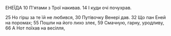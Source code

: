 ﻿ЕНЕЇДА
10 П'ятами з Трої накивав.
14 І куди очі почухрав.

25 Но гірш за те їй не любився,
30 Путівочку Венері дав.
32 Що пан Еней на поромах;
55 Пошли на його лихо злеє,
59 Смачную, гарну, уродливу,
66 А Нот поїхав на весілля,
